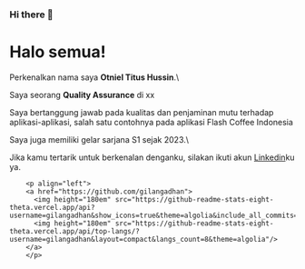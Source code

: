 ### Hi there 👋
# Halo semua! 

Perkenalkan nama saya **Otniel Titus Hussin**.\

Saya seorang **Quality Assurance** di xx

Saya bertanggung jawab pada kualitas dan penjaminan mutu terhadap aplikasi-aplikasi, salah satu contohnya pada aplikasi Flash Coffee Indonesia

Saya juga memiliki gelar sarjana S1 sejak 2023.\

Jika kamu tertarik untuk berkenalan denganku, silakan ikuti akun [Linkedin](https://www.linkedin.com/in/otniel-titus-hussin)ku ya.

        
        <p align="left">
        <a href="https://github.com/gilangadhan">
          <img height="180em" src="https://github-readme-stats-eight-theta.vercel.app/api?username=gilangadhan&show_icons=true&theme=algolia&include_all_commits=true&count_private=true"/>
          <img height="180em" src="https://github-readme-stats-eight-theta.vercel.app/api/top-langs/?username=gilangadhan&layout=compact&langs_count=8&theme=algolia"/>
        </a>
        </p>
